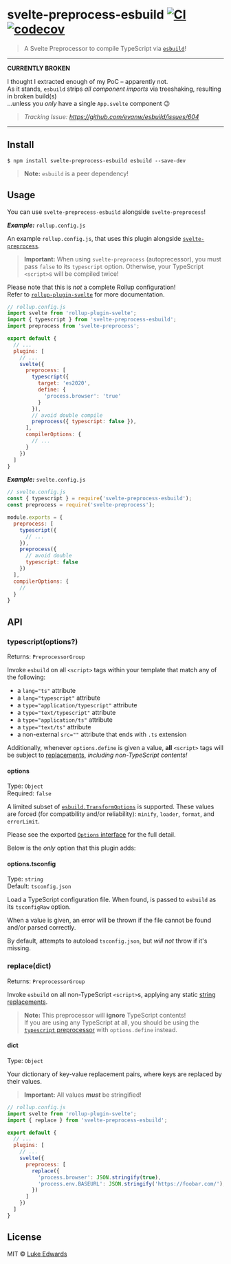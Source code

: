 # svelte-preprocess-esbuild [![CI](https://github.com/lukeed/svelte-preprocess-esbuild/workflows/CI/badge.svg)](https://github.com/lukeed/svelte-preprocess-esbuild/actions) [![codecov](https://badgen.net/codecov/c/github/lukeed/svelte-preprocess-esbuild)](https://codecov.io/gh/lukeed/svelte-preprocess-esbuild)

> A Svelte Preprocessor to compile TypeScript via [`esbuild`](https://github.com/evanw/esbuild)!

---

**CURRENTLY BROKEN**

I thought I extracted enough of my PoC – apparently not. <br>
As it stands, `esbuild` strips _all component imports_ via treeshaking, resulting in broken build(s) <br>
...unless you _only_ have a single `App.svelte` component 😉

> _Tracking Issue: https://github.com/evanw/esbuild/issues/604_

---


## Install

```
$ npm install svelte-preprocess-esbuild esbuild --save-dev
```

> **Note:** `esbuild` is a peer dependency!


## Usage

You can use `svelte-preprocess-esbuild` alongside `svelte-preprocess`!

***Example:*** `rollup.config.js`

An example `rollup.config.js`, that uses this plugin alongside [`svelte-preprocess`](https://github.com/sveltejs/svelte-preprocess).

> **Important:** When using `svelte-preprocess` (autoprecessor), you must pass `false` to its `typescript` option. Otherwise, your TypeScript `<script>`s will be compiled twice!

Please note that this is _not_ a complete Rollup configuration! <br>Refer to [`rollup-plugin-svelte`](https://github.com/sveltejs/rollup-plugin-svelte) for more documentation.

```js
// rollup.config.js
import svelte from 'rollup-plugin-svelte';
import { typescript } from 'svelte-preprocess-esbuild';
import preprocess from 'svelte-preprocess';

export default {
  // ...
  plugins: [
    // ...
    svelte({
      preprocess: [
        typescript({
          target: 'es2020',
          define: {
            'process.browser': 'true'
          }
        }),
        // avoid double compile
        preprocess({ typescript: false }),
      ],
      compilerOptions: {
        // ...
      }
    })
  ]
}
```

***Example:*** `svelte.config.js`

```js
// svelte.config.js
const { typescript } = require('svelte-preprocess-esbuild');
const preprocess = require('svelte-preprocess');

module.exports = {
  preprocess: [
    typescript({
      // ...
    }),
    preprocess({
      // avoid double
      typescript: false
    })
  ],
  compilerOptions: {
    //
  }
}
```

## API

### typescript(options?)
Returns: `PreprocessorGroup`

Invoke `esbuild` on all `<script>` tags within your template that match any of the following:

* a `lang="ts"` attribute
* a `lang="typescript"` attribute
* a `type="application/typescript"` attribute
* a `type="text/typescript"` attribute
* a `type="application/ts"` attribute
* a `type="text/ts"` attribute
* a non-external `src=""` attribute that ends with `.ts` extension

Additionally, whenever `options.define` is given a value, **all** `<script>` tags will be subject to [replacements](https://esbuild.github.io/api/#define), _including non-TypeScript contents!_

#### options
Type: `Object`<br>
Required: `false`

A limited subset of [`esbuild.TransformOptions`](https://github.com/evanw/esbuild/blob/master/lib/types.ts#L126) is supported. These values are forced (for compatbility and/or reliability): `minify`, `loader`, `format`, and `errorLimit`.

Please see the exported [`Options` interface](https://github.com/lukeed/svelte-preprocess-esbuild/blob/master/src/index.ts#L17) for the full detail.

Below is the _only_ option that this plugin adds:

#### options.tsconfig
Type: `string`<br>
Default: `tsconfig.json`

Load a TypeScript configuration file. When found, is passed to `esbuild` as its `tsconfigRaw` option.

When a value is given, an error will be thrown if the file cannot be found and/or parsed correctly.

By default, attempts to autoload `tsconfig.json`, but _will not_ throw if it's missing.


### replace(dict)
Returns: `PreprocessorGroup`

Invoke `esbuild` on all non-TypeScript `<script>`s, applying any static [string replacements](https://esbuild.github.io/api/#define).

> **Note:** This preprocessor will **ignore** TypeScript contents! <br>If you are using any TypeScript at all, you should be using the [`typescript` preprocessor](#typescriptoptions) with `options.define` instead.

#### dict
Type: `Object`

Your dictionary of key-value replacement pairs, where keys are replaced by their values.

> **Important:** All values ***must*** be stringified!

```js
// rollup.config.js
import svelte from 'rollup-plugin-svelte';
import { replace } from 'svelte-preprocess-esbuild';

export default {
  // ...
  plugins: [
    // ...
    svelte({
      preprocess: [
        replace({
          'process.browser': JSON.stringify(true),
          'process.env.BASEURL': JSON.stringify('https://foobar.com/'),
        })
      ]
    })
  ]
}
```

## License

MIT © [Luke Edwards](https://lukeed.com)

